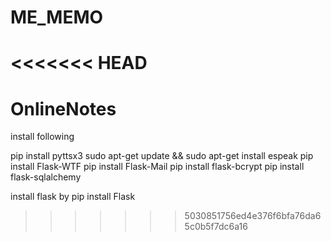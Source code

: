 # ME_MEMO

<<<<<<< HEAD
=======
# OnlineNotes

install following

pip install pyttsx3
sudo apt-get update && sudo apt-get install espeak
pip install Flask-WTF
pip install Flask-Mail
pip install flask-bcrypt
pip install flask-sqlalchemy

install flask by
pip install Flask
>>>>>>> 5030851756ed4e376f6bfa76da65c0b5f7dc6a16
